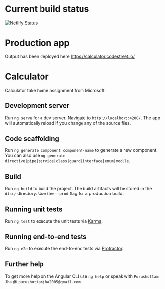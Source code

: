 # Current build status
[![Netlify Status](https://api.netlify.com/api/v1/badges/0077af76-8300-494a-af07-4c3dbfdef9c7/deploy-status)](https://app.netlify.com/sites/puru-calculator/deploys)

# Production app
Output has been deployed here https://calculator.codestreet.io/

# Calculator

Calculator take home assignment from Microsoft.
## Development server

Run `ng serve` for a dev server. Navigate to `http://localhost:4200/`. The app will automatically reload if you change any of the source files.

## Code scaffolding

Run `ng generate component component-name` to generate a new component. You can also use `ng generate directive|pipe|service|class|guard|interface|enum|module`.

## Build

Run `ng build` to build the project. The build artifacts will be stored in the `dist/` directory. Use the `--prod` flag for a production build.

## Running unit tests

Run `ng test` to execute the unit tests via [Karma](https://karma-runner.github.io).

## Running end-to-end tests

Run `ng e2e` to execute the end-to-end tests via [Protractor](http://www.protractortest.org/).

## Further help

To get more help on the Angular CLI use `ng help` or speak with `Purushottam Jha` @ `purushottamjha2005@gmail.com`

